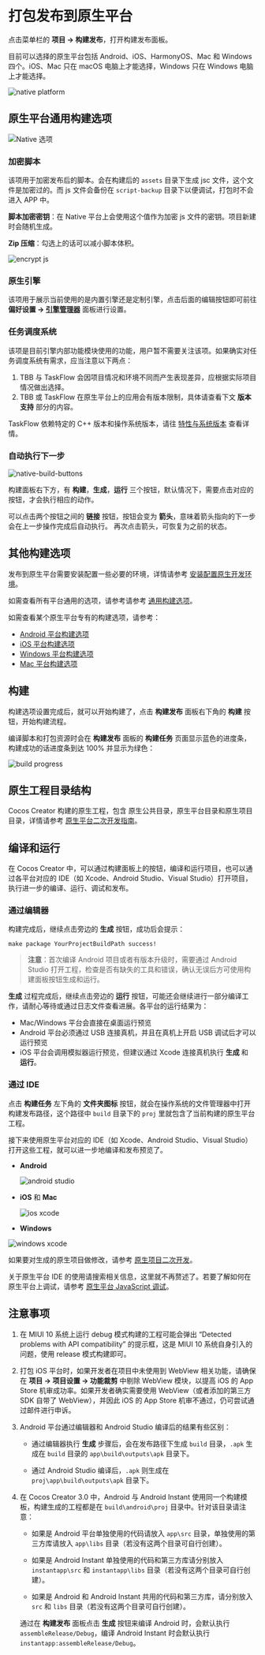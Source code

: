 # 打包发布到原生平台

点击菜单栏的 **项目 -> 构建发布**，打开构建发布面板。

目前可以选择的原生平台包括 Android、iOS、HarmonyOS、Mac 和 Windows 四个。iOS、Mac 只在 macOS 电脑上才能选择，Windows 只在 Windows 电脑上才能选择。

![native platform](publish-native/native-platform.png)

## 原生平台通用构建选项

![Native 选项](publish-native/native-options.png)

### 加密脚本

该项用于加密发布后的脚本。会在构建后的 `assets` 目录下生成 jsc 文件，这个文件是加密过的。而 js 文件会备份在 `script-backup` 目录下以便调试，打包时不会进入 APP 中。

**脚本加密密钥**：在 Native 平台上会使用这个值作为加密 js 文件的密钥。项目新建时会随机生成。

**Zip 压缩**：勾选上的话可以减小脚本体积。

![encrypt js](publish-native/encrypt-js.png)

### 原生引擎

该项用于展示当前使用的是内置引擎还是定制引擎，点击后面的编辑按钮即可前往 **偏好设置 -> [引擎管理器](../preferences/index.md#%E5%BC%95%E6%93%8E%E7%AE%A1%E7%90%86%E5%99%A8)** 面板进行设置。

### 任务调度系统

该项是目前引擎内部功能模块使用的功能，用户暂不需要关注该项。如果确实对任务调度系统有需求，应当注意以下两点：

1. TBB 与 TaskFlow 会因项目情况和环境不同而产生表现差异，应根据实际项目情况做出选择。
2. TBB 或 TaskFlow 在原生平台上的应用会有版本限制，具体请查看下文 **版本支持** 部分的内容。

TaskFlow 依赖特定的 C++ 版本和操作系统版本，请往 [特性与系统版本](./../../advanced-topics/supported-versions.md) 查看详情。

### 自动执行下一步

![native-build-buttons](./publish-native/native-build-buttons.png)

构建面板右下方，有 **构建**，**生成**，**运行** 三个按钮，默认情况下，需要点击对应的按钮，才会执行相应的动作。

可以点击两个按钮之间的 **链接** 按钮，按钮会变为 **箭头**，意味着箭头指向的下一步会在上一步操作完成后自动执行。 再次点击箭头，可恢复为之前的状态。

## 其他构建选项

发布到原生平台需要安装配置一些必要的环境，详情请参考 [安装配置原生开发环境](setup-native-development.md)。

如需查看所有平台通用的选项，请参考请参考 [通用构建选项](build-options.md)。

如需查看某个原生平台专有的构建选项，请参考：
- [Android 平台构建选项](./android/build-options-android.md)
- [iOS 平台构建选项](./ios/build-options-ios.md)
- [Windows 平台构建选项](./windows/build-options-windows.md)
- [Mac 平台构建选项](./mac/build-options-mac.md)

## 构建

构建选项设置完成后，就可以开始构建了，点击 **构建发布** 面板右下角的 **构建** 按钮，开始构建流程。

编译脚本和打包资源时会在 **构建发布** 面板的 **构建任务** 页面显示蓝色的进度条，构建成功的话进度条到达 100% 并显示为绿色：

![build progress](publish-native/build-progress-windows.png)

## 原生工程目录结构

Cocos Creator 构建的原生工程，包含 原生公共目录，原生平台目录和原生项目目录，详情请参考 [原生平台二次开发指南](../../advanced-topics/native-secondary-development.md)。

## 编译和运行

在 Cocos Creator 中，可以通过构建面板上的按钮，编译和运行项目，也可以通过各平台对应的 IDE（如 Xcode、Android Studio、Visual Studio）打开项目，执行进一步的编译、运行、调试和发布。

### 通过编辑器

构建完成后，继续点击旁边的 **生成** 按钮，成功后会提示：

`make package YourProjectBuildPath success!`

> **注意**：首次编译 Android 项目或者有版本升级时，需要通过 Android Studio 打开工程，检查是否有缺失的工具和错误，确认无误后方可使用构建面板按钮生成和运行。

**生成** 过程完成后，继续点击旁边的 **运行** 按钮，可能还会继续进行一部分编译工作，请耐心等待或通过日志文件查看进展。各平台的运行结果为：

- Mac/Windows 平台会直接在桌面运行预览
- Android 平台必须通过 USB 连接真机，并且在真机上开启 USB 调试后才可以运行预览
- iOS 平台会调用模拟器运行预览，但建议通过 Xcode 连接真机执行 **生成** 和 **运行**。

### 通过 IDE

点击 **构建任务** 左下角的 **文件夹图标** 按钮，就会在操作系统的文件管理器中打开构建发布路径，这个路径中 `build` 目录下的 `proj` 里就包含了当前构建的原生平台工程。

接下来使用原生平台对应的 IDE（如 Xcode、Android Studio、Visual Studio）打开这些工程，就可以进一步地编译和发布预览了。

- **Android**

  ![android studio](publish-native/android-studio.png)

- **iOS** 和 **Mac**

  ![ios xcode](publish-native/ios-xcode.png)

- **Windows**

![windows xcode](publish-native/windows-vs.png)

如果要对生成的原生项目做修改，请参考 [原生项目二次开发](../../advanced-topics/native-secondary-development.md)。

关于原生平台 IDE 的使用请搜索相关信息，这里就不再赘述了。若要了解如何在原生平台上调试，请参考 [原生平台 JavaScript 调试](debug-jsb.md)。

## 注意事项

1. 在 MIUI 10 系统上运行 debug 模式构建的工程可能会弹出 “Detected problems with API compatibility” 的提示框，这是 MIUI 10 系统自身引入的问题，使用 release 模式构建即可。

2. 打包 iOS 平台时，如果开发者在项目中未使用到 WebView 相关功能，请确保在 **项目 -> 项目设置 -> 功能裁剪** 中剔除 WebView 模块，以提高 iOS 的 App Store 机审成功率。如果开发者确实需要使用 WebView（或者添加的第三方 SDK 自带了 WebView），并因此 iOS 的 App Store 机审不通过，仍可尝试通过邮件进行申诉。

3. Android 平台通过编辑器和 Android Studio 编译后的结果有些区别：

    - 通过编辑器执行 **生成** 步骤后，会在发布路径下生成 `build` 目录，`.apk` 生成在 `build` 目录的 `app\build\outputs\apk` 目录下。

    - 通过 Android Studio 编译后，`.apk` 则生成在 `proj\app\build\outputs\apk` 目录下。

4. 在 Cocos Creator 3.0 中，Android 与 Android Instant 使用同一个构建模板，构建生成的工程都是在 `build\android\proj` 目录中。针对该目录请注意：

    - 如果是 Android 平台单独使用的代码请放入 `app\src` 目录，单独使用的第三方库请放入 `app\libs` 目录（若没有这两个目录可自行创建）。

    - 如果是 Android Instant 单独使用的代码和第三方库请分别放入 `instantapp\src` 和 `instantapp\libs` 目录（若没有这两个目录可自行创建）。

    - 如果是 Android 和 Android Instant 共用的代码和第三方库，请分别放入 `src` 和 `libs` 目录（若没有这两个目录可自行创建）。

    通过在 **构建发布** 面板点击 **生成** 按钮来编译 Android 时，会默认执行 `assembleRelease/Debug`，编译 Android Instant 时会默认执行 `instantapp:assembleRelease/Debug`。
